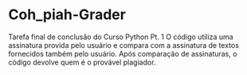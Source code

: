 # Coh_piah-Grader
Tarefa final de conclusão do Curso Python Pt. 1
O código utiliza uma assinatura provida pelo usuário e compara com a assinatura de textos fornecidos também pelo usuário.
Após comparação de assinaturas, o código devolve quem é o provável plagiador.
